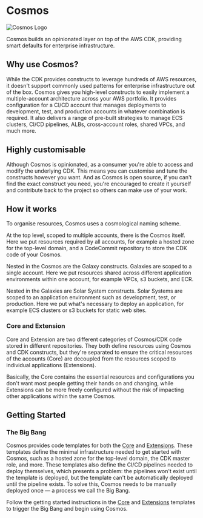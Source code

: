 # Cosmos 

![Cosmos Logo](https://raw.githubusercontent.com/cdk-cosmos/law/master/assets/cosmos-logo-transparent-small.png)

Cosmos builds an opinionated layer on top of the AWS CDK, providing smart defaults for enterprise infrastructure. 

## Why use Cosmos?

While the CDK provides constructs to leverage hundreds of AWS resources, it doesn't support commonly used patterns for enterprise infrastructure out of the box. Cosmos gives you high-level constructs to easily implement a multiple-account architecture across your AWS portfolio. It provides configuration for a CI/CD account that manages deployments to development, test, and production accounts in whatever combination is required. It also delivers a range of pre-built strategies to manage ECS clusters, CI/CD pipelines, ALBs, cross-account roles, shared VPCs, and much more.

## Highly customisable 

Although Cosmos is opinionated, as a consumer you're able to access and modify the underlying CDK. This means you can customise and tune the constructs however you want. And as Cosmos is open source, if you can't find the exact construct you need, you're encouraged to create it yourself and contribute back to the project so others can make use of your work. 

## How it works 

To organise resources, Cosmos uses a cosmological naming scheme. 

At the top level, scoped to multiple accounts, there is the Cosmos itself. Here we put resources required by all accounts, for example a hosted zone for the top-level domain, and a CodeCommit repository to store the CDK code of your Cosmos.

Nested in the Cosmos are the Galaxy constructs. Galaxies are scoped to a single account. Here we put resources shared across different application environments within one account, for example VPCs, s3 buckets, and ECR.

Nested in the Galaxies are Solar System constructs. Solar Systems are scoped to an application environment such as development, test, or production. Here we put what's necessary to deploy an application, for example ECS clusters or s3 buckets for static web sites. 

### Core and Extension

Core and Extension are two different categories of Cosmos/CDK code stored in different repositories. They both define resources using Cosmos and CDK constructs, but they're separated to ensure the critical resources of the accounts (Core) are decoupled from the resources scoped to individual applications (Extensions). 

Basically, the Core contains the essential resources and configurations you don't want most people getting their hands on and changing, while Extensions can be more freely configured without the risk of impacting other applications within the same Cosmos.

## Getting Started

### The Big Bang

Cosmos provides code templates for both the [Core](https://github.com/cdk-cosmos/cosmos-core-cdk) and [Extensions](https://github.com/cdk-cosmos/cosmos-extension-cdk). These templates define the minimal infrastructure needed to get started with Cosmos, such as a hosted zone for the top-level domain, the CDK master role, and more. These templates also define the CI/CD pipelines needed to deploy themselves, which presents a problem: the pipelines won't exist until the template is deployed, but the template can't be automatically deployed until the pipeline exists. To solve this, Cosmos needs to be manually deployed once — a process we call the Big Bang.

Follow the getting started instructions in the [Core](https://github.com/cdk-cosmos/cosmos-core-cdk) and [Extensions](https://github.com/cdk-cosmos/cosmos-extension-cdk) templates to trigger the Big Bang and begin using Cosmos.
